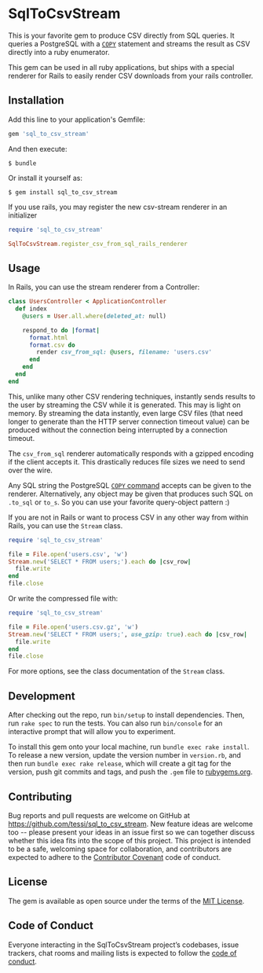 # SqlToCsvStream

This is your favorite gem to produce CSV directly from SQL queries.
It queries a PostgreSQL with a [`COPY`](https://www.postgresql.org/docs/current/sql-copy.html) statement and streams the result as CSV directly into a ruby enumerator.

This gem can be used in all ruby applications, but ships with a special renderer for Rails to easily render CSV downloads from your rails controller.

## Installation

Add this line to your application's Gemfile:

```ruby
gem 'sql_to_csv_stream'
```

And then execute:

    $ bundle

Or install it yourself as:

    $ gem install sql_to_csv_stream

If you use rails, you may register the new csv-stream renderer in an initializer

```ruby
require 'sql_to_csv_stream'

SqlToCsvStream.register_csv_from_sql_rails_renderer
```

## Usage

In Rails, you can use the stream renderer from a Controller:

```ruby
class UsersController < ApplicationController
  def index
    @users = User.all.where(deleted_at: null)

    respond_to do |format|
      format.html
      format.csv do
        render csv_from_sql: @users, filename: 'users.csv'
      end
    end
  end
end
```

This, unlike many other CSV rendering techniques, instantly sends results to the user by streaming the CSV while it is generated.
This may is light on memory. By streaming the data instantly, even large CSV files (that need longer to generate than the HTTP server connection timeout value) can be produced without the connection being interrupted by a connection timeout.

The `csv_from_sql` renderer automatically responds with a gzipped encoding if the client accepts it. This drastically reduces file sizes we need to send over the wire.

Any SQL string the PostgreSQL [`COPY` command](https://www.postgresql.org/docs/current/sql-copy.html) accepts can be given to the renderer.
Alternatively, any object may be given that produces such SQL on `.to_sql` or `to_s`.
So you can use your favorite query-object pattern :)

If you are not in Rails or want to process CSV in any other way from within Rails, you can use the `Stream` class.

```ruby
require 'sql_to_csv_stream'

file = File.open('users.csv', 'w')
Stream.new('SELECT * FROM users;').each do |csv_row|
  file.write
end
file.close
```

Or write the compressed file with:

```ruby
require 'sql_to_csv_stream'

file = File.open('users.csv.gz', 'w')
Stream.new('SELECT * FROM users;', use_gzip: true).each do |csv_row|
  file.write
end
file.close
```

For more options, see the class documentation of the `Stream` class.

## Development

After checking out the repo, run `bin/setup` to install dependencies. Then, run `rake spec` to run the tests. You can also run `bin/console` for an interactive prompt that will allow you to experiment.

To install this gem onto your local machine, run `bundle exec rake install`. To release a new version, update the version number in `version.rb`, and then run `bundle exec rake release`, which will create a git tag for the version, push git commits and tags, and push the `.gem` file to [rubygems.org](https://rubygems.org).

## Contributing

Bug reports and pull requests are welcome on GitHub at https://github.com/tessi/sql_to_csv_stream. New feature ideas are welcome too -- please present your ideas in an issue first so we can together discuss whether this idea fits into the scope of this project.
This project is intended to be a safe, welcoming space for collaboration, and contributors are expected to adhere to the [Contributor Covenant](http://contributor-covenant.org) code of conduct.

## License

The gem is available as open source under the terms of the [MIT License](https://opensource.org/licenses/MIT).

## Code of Conduct

Everyone interacting in the SqlToCsvStream project’s codebases, issue trackers, chat rooms and mailing lists is expected to follow the [code of conduct](https://github.com/tessi/sql_to_csv_stream/blob/master/CODE_OF_CONDUCT.md).
